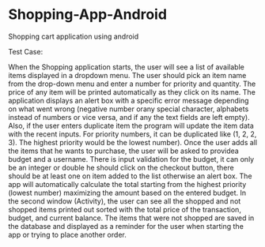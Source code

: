 # Shopping-App-Android
Shopping cart application using android

Test Case:

When the Shopping application starts, the user will see a list of available items
displayed in a dropdown menu. The user should pick an item name from the drop-down 
menu and enter a number for priority and quantity. The price of any item will be printed
automatically as they click on its name. The application displays an alert box with a 
specific error message depending on what went wrong (negative number orany special
character, alphabets instead of numbers or vice versa, and if any the text fields are
left empty). Also, if the user enters duplicate item the program will update the item 
data with the recent inputs. For priority numbers, it can be duplicated like (1, 2, 2, 3). 
The highest priority would be the lowest number).  Once the user adds all the items that 
he wants to purchase, the user will be asked to providea budget and a username. There is
input validation for the budget, it can only be an integer or double he should click on 
the checkout button, there should be at least one on item added to the list otherwise an
alert box. The app will automatically calculate the total starting from the highest priority
(lowest number) maximizing the amount based on the entered budget. In the second window 
(Activity), the user can see all the shopped and not shopped items printed out sorted with 
the total price of the transaction, budget, and current balance. The items that were not 
shopped are saved in the database and displayed as a reminder for the user when starting 
the app or trying to place another order.


